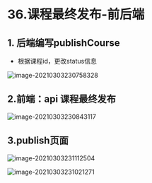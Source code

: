 # 36.课程最终发布-前后端

## 1. 后端编写publishCourse

* 根据课程id，更改status信息

![image-20210303230758328](https://raw.githubusercontent.com/TWDH/Leetcode-From-Zero/pictures/img/image-20210303230758328.png)

## 2.前端：api 课程最终发布

![image-20210303230843117](https://raw.githubusercontent.com/TWDH/Leetcode-From-Zero/pictures/img/image-20210303230843117.png)

## 3.publish页面

![image-20210303231112504](https://raw.githubusercontent.com/TWDH/Leetcode-From-Zero/pictures/img/image-20210303231112504.png)

![image-20210303231021271](https://raw.githubusercontent.com/TWDH/Leetcode-From-Zero/pictures/img/image-20210303231021271.png)